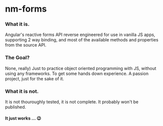 # nm-forms

### What it is.
Angular's reactive forms API reverse engineered for use in vanilla JS apps, supporting 2 way binding, and most of the available methods and properties from the source API.

### The Goal?
None, really) Just to practice object oriented programming with JS, without using any frameworks. To get some hands down experience. A passion project, just for the sake of it. 

### What it is not.
It is not thouroughly tested, it is not complete. It probably won't be published. 

#### It just works ... 😉